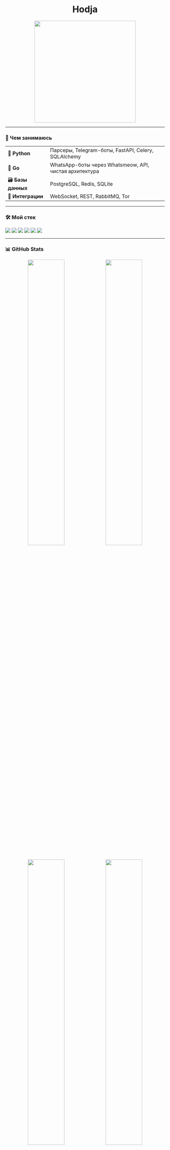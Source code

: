 <h1 align="center">Hodja</h1>


<p align="center">
  <img src="https://media.giphy.com/media/xT9IgzoKnwFNmISR8I/giphy.gif" width="320"/>
</p>


---

### 🚀 Чем занимаюсь

<table>
  <tr>
    <td>🐍 <strong>Python</strong></td>
    <td>Парсеры, Telegram-боты, FastAPI, Celery, SQLAlchemy</td>
  </tr>
  <tr>
    <td>🦫 <strong>Go</strong></td>
    <td>WhatsApp-боты через Whatsmeow, API, чистая архитектура</td>
  </tr>
  <tr>
    <td>🗃 <strong>Базы данных</strong></td>
    <td>PostgreSQL, Redis, SQLite</td>
  </tr>
  <tr>
    <td>📡 <strong>Интеграции</strong></td>
    <td>WebSocket, REST, RabbitMQ, Tor</td>
  </tr>
</table>

---

### 🛠 Мой стек

<p align="left">
  <img src="https://img.shields.io/badge/Python-3670A0?style=for-the-badge&logo=python&logoColor=ffdd54"/>
  <img src="https://img.shields.io/badge/Go-00ADD8?style=for-the-badge&logo=go&logoColor=white"/>
  <img src="https://img.shields.io/badge/PostgreSQL-316192?style=for-the-badge&logo=postgresql&logoColor=white"/>
  <img src="https://img.shields.io/badge/Redis-DC382D?style=for-the-badge&logo=redis&logoColor=white"/>
  <img src="https://img.shields.io/badge/FastAPI-009688?style=for-the-badge&logo=fastapi&logoColor=white"/>
  <img src="https://img.shields.io/badge/Telegram%20Bot-2CA5E0?style=for-the-badge&logo=telegram&logoColor=white"/>
</p>

---

### 📊 GitHub Stats

<p align="center">
  <img src="https://github-readme-stats.vercel.app/api?username=utofa&show_icons=true&theme=radical" width="48%" />
  <img src="https://github-readme-streak-stats.herokuapp.com/?user=utofa&theme=radical" width="48%" />
</p>

<p align="center">
  <img src="https://github-readme-stats.vercel.app/api/top-langs/?username=utofa&layout=compact&theme=radical" width="48%" />
  <img src="https://github-profile-summary-cards.vercel.app/api/cards/repos-per-language?username=utofa&theme=radical" width="48%" />
  <img src="https://github-profile-summary-cards.vercel.app/api/cards/most-commit-language?username=utofa&theme=radical" width="48%" />
</p>

---

### 📫 Связаться со мной
<p align="center">
  <a href="https://t.me/hodja_kas" target="_blank">
    <img src="https://img.shields.io/badge/Telegram-2CA5E0?style=for-the-badge&logo=telegram&logoColor=white" alt="Telegram"/>
  </a>
  <a href="mailto:utofautofa@gmail.com">
    <img src="https://img.shields.io/badge/Email-D14836?style=for-the-badge&logo=gmail&logoColor=white" alt="Email"/>
  </a>
</p>
---

### 💬 Мотто

> «Чистый код — как чистый разум. Если не можешь объяснить — перепиши.»
